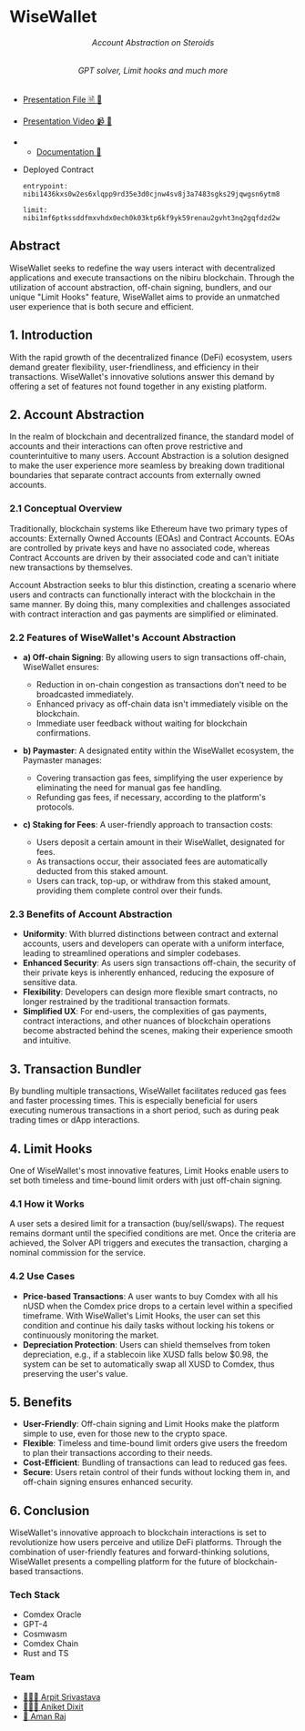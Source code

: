 # WiseWallet
<h6 align="center">Account Abstraction on Steroids</h6>
<h6 align="center">GPT solver, Limit hooks and much more</h6>

- [Presentation File 🗎 🔗](https://github.com/BakaOtaku/wise-wallet/blob/main/WiseWallet.pdf)
- [Presentation Video 📹 🔗](https://www.youtube.com/watch?v=NkNnJ4hX1eE&feature=youtu.be)
- - [Documentation 🔗](https://arpitsrivastava2012.gitbook.io/wisewallet/)

- Deployed Contract
    ```
    entrypoint: nibi1436kxs0w2es6xlqpp9rd35e3d0cjnw4sv8j3a7483sgks29jqwgsn6ytm8

    limit: nibi1mf6ptkssddfmxvhdx0ech0k03ktp6kf9yk59renau2gvht3nq2gqfdzd2w
    ```

## Abstract
WiseWallet seeks to redefine the way users interact with decentralized applications and execute transactions on the nibiru blockchain. Through the utilization of account abstraction, off-chain signing, bundlers, and our unique "Limit Hooks" feature, WiseWallet aims to provide an unmatched user experience that is both secure and efficient.

## 1. Introduction
With the rapid growth of the decentralized finance (DeFi) ecosystem, users demand greater flexibility, user-friendliness, and efficiency in their transactions. WiseWallet's innovative solutions answer this demand by offering a set of features not found together in any existing platform.

## 2. Account Abstraction
In the realm of blockchain and decentralized finance, the standard model of accounts and their interactions can often prove restrictive and counterintuitive to many users. Account Abstraction is a solution designed to make the user experience more seamless by breaking down traditional boundaries that separate contract accounts from externally owned accounts.

### 2.1 Conceptual Overview
Traditionally, blockchain systems like Ethereum have two primary types of accounts: Externally Owned Accounts (EOAs) and Contract Accounts. EOAs are controlled by private keys and have no associated code, whereas Contract Accounts are driven by their associated code and can't initiate new transactions by themselves.

Account Abstraction seeks to blur this distinction, creating a scenario where users and contracts can functionally interact with the blockchain in the same manner. By doing this, many complexities and challenges associated with contract interaction and gas payments are simplified or eliminated.

### 2.2 Features of WiseWallet's Account Abstraction
- **a) Off-chain Signing**: By allowing users to sign transactions off-chain, WiseWallet ensures:
  - Reduction in on-chain congestion as transactions don't need to be broadcasted immediately.
  - Enhanced privacy as off-chain data isn't immediately visible on the blockchain.
  - Immediate user feedback without waiting for blockchain confirmations.

- **b) Paymaster**: A designated entity within the WiseWallet ecosystem, the Paymaster manages:
  - Covering transaction gas fees, simplifying the user experience by eliminating the need for manual gas fee handling.
  - Refunding gas fees, if necessary, according to the platform's protocols.

- **c) Staking for Fees**: A user-friendly approach to transaction costs:
  - Users deposit a certain amount in their WiseWallet, designated for fees.
  - As transactions occur, their associated fees are automatically deducted from this staked amount.
  - Users can track, top-up, or withdraw from this staked amount, providing them complete control over their funds.

### 2.3 Benefits of Account Abstraction
- **Uniformity**: With blurred distinctions between contract and external accounts, users and developers can operate with a uniform interface, leading to streamlined operations and simpler codebases.
- **Enhanced Security**: As users sign transactions off-chain, the security of their private keys is inherently enhanced, reducing the exposure of sensitive data.
- **Flexibility**: Developers can design more flexible smart contracts, no longer restrained by the traditional transaction formats.
- **Simplified UX**: For end-users, the complexities of gas payments, contract interactions, and other nuances of blockchain operations become abstracted behind the scenes, making their experience smooth and intuitive.

## 3. Transaction Bundler
By bundling multiple transactions, WiseWallet facilitates reduced gas fees and faster processing times. This is especially beneficial for users executing numerous transactions in a short period, such as during peak trading times or dApp interactions.

## 4. Limit Hooks
One of WiseWallet's most innovative features, Limit Hooks enable users to set both timeless and time-bound limit orders with just off-chain signing.

### 4.1 How it Works
A user sets a desired limit for a transaction (buy/sell/swaps). The request remains dormant until the specified conditions are met. Once the criteria are achieved, the Solver API triggers and executes the transaction, charging a nominal commission for the service.

### 4.2 Use Cases
- **Price-based Transactions**: A user wants to buy Comdex with all his nUSD when the Comdex price drops to a certain level within a specified timeframe. With WiseWallet's Limit Hooks, the user can set this condition and continue his daily tasks without locking his tokens or continuously monitoring the market.
- **Depreciation Protection**: Users can shield themselves from token depreciation, e.g., if a stablecoin like XUSD falls below $0.98, the system can be set to automatically swap all XUSD to Comdex, thus preserving the user's value.

## 5. Benefits
- **User-Friendly**: Off-chain signing and Limit Hooks make the platform simple to use, even for those new to the crypto space.
- **Flexible**: Timeless and time-bound limit orders give users the freedom to plan their transactions according to their needs.
- **Cost-Efficient**: Bundling of transactions can lead to reduced gas fees.
- **Secure**: Users retain control of their funds without locking them in, and off-chain signing ensures enhanced security.

## 6. Conclusion
WiseWallet's innovative approach to blockchain interactions is set to revolutionize how users perceive and utilize DeFi platforms. Through the combination of user-friendly features and forward-thinking solutions, WiseWallet presents a compelling platform for the future of blockchain-based transactions.

### Tech Stack
- Comdex Oracle
- GPT-4
- Cosmwasm
- Comdex Chain
- Rust and TS

### Team

- [ 👨🏻‍🎓 Arpit Srivastava](https://github.com/fuzious)
- [ 👨🏻‍💻 Aniket Dixit ](https://github.com/dixitaniket)
- [ 🌊 Aman Raj](https://amanraj.dev)
